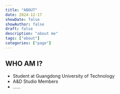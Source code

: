```yaml
---
title: "ABOUT"
date: 2024-12-17
showDate: false
showAuthor: false
draft: false
description: "about me"
tags: ["about"]
categories: ["page"]
---
```


## WHO AM I?

- Student at Guangdong University of Technology
- A&D Studio Members
- ......